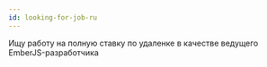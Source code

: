 ```yaml
---
id: looking-for-job-ru
---
```


Ищу работу на полную ставку по удаленке в качестве ведущего EmberJS-разработчика
